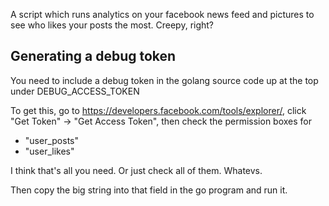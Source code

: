 
A script which runs analytics on your facebook news feed and pictures to see
who likes your posts the most. Creepy, right?

## Generating a debug token

You need to include a debug token in the golang source code up at the top
under DEBUG_ACCESS_TOKEN

To get this, go to https://developers.facebook.com/tools/explorer/, click
"Get Token" -> "Get Access Token", then check the permission boxes for

* "user_posts"
* "user_likes"

I think that's all you need. Or just check all of them. Whatevs.

Then copy the big string into that field in the go program and run it.
